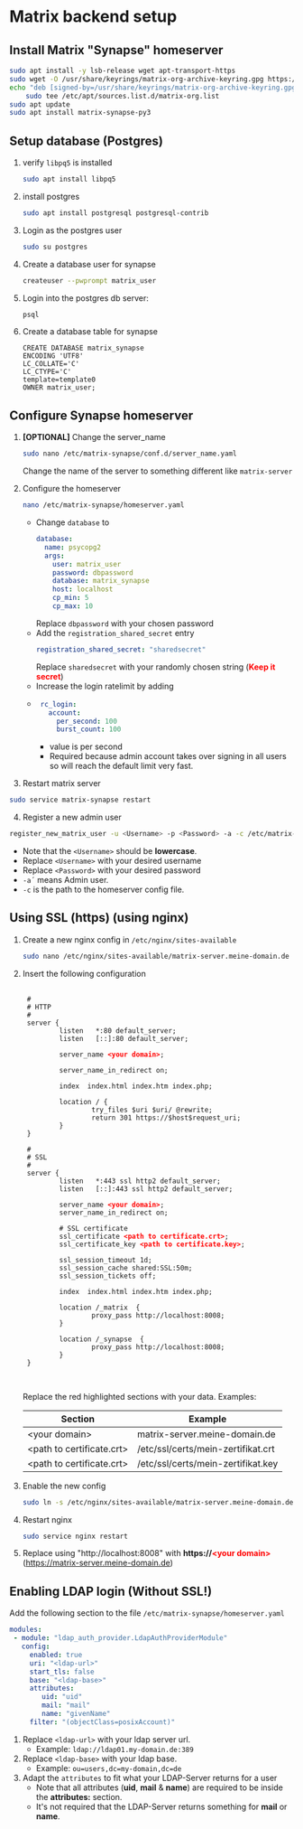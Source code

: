# Matrix backend setup

## Install Matrix "Synapse" homeserver

```bash
sudo apt install -y lsb-release wget apt-transport-https
sudo wget -O /usr/share/keyrings/matrix-org-archive-keyring.gpg https://packages.matrix.org/debian/matrix-org-archive-keyring.gpg
echo "deb [signed-by=/usr/share/keyrings/matrix-org-archive-keyring.gpg] https://packages.matrix.org/debian/ $(lsb_release -cs) main" |
    sudo tee /etc/apt/sources.list.d/matrix-org.list
sudo apt update
sudo apt install matrix-synapse-py3
```

## Setup database (Postgres)

1. verify ``libpq5`` is installed
    ```bash
    sudo apt install libpq5
    ```
2. install postgres
    ```bash
    sudo apt install postgresql postgresql-contrib
    ```
3. Login as the postgres user
    ```bash
    sudo su postgres
    ```
4. Create a database user for synapse
    ```bash
    createuser --pwprompt matrix_user
    ```
5. Login into the postgres db server:
    ```bash
    psql
    ```
6. Create a database table for synapse
    ```postgresql
    CREATE DATABASE matrix_synapse
    ENCODING 'UTF8'
    LC_COLLATE='C'
    LC_CTYPE='C'
    template=template0
    OWNER matrix_user;
    ```

## Configure Synapse homeserver

1. **[OPTIONAL]** Change the server_name
   ```bash
   sudo nano /etc/matrix-synapse/conf.d/server_name.yaml
   ```

   Change the name of the server to something different like ``matrix-server``

2. Configure the homeserver
   ```bash
   nano /etc/matrix-synapse/homeserver.yaml
   ```
   - Change ``database`` to
      ```yaml
      database:
        name: psycopg2
        args:
          user: matrix_user
          password: dbpassword
          database: matrix_synapse
          host: localhost
          cp_min: 5
          cp_max: 10
      ```
      Replace ``dbpassword`` with your chosen password
   - Add the ``registration_shared_secret`` entry
      ```yaml
      registration_shared_secret: "sharedsecret"
      ```
      Replace ``sharedsecret`` with your randomly chosen string (<span style="color: red; font-weight: bold">Keep it secret</span>)
   - Increase the login ratelimit by adding 
   - ```yaml
      rc_login:
        account:
          per_second: 100
          burst_count: 100
     ```
     * value is per second
     * Required because admin account takes over signing in all users so will reach the default limit very fast.
3. Restart matrix server
```bash
sudo service matrix-synapse restart
```
4. Register a new admin user
```bash
register_new_matrix_user -u <Username> -p <Password> -a -c /etc/matrix-synapse/homeserver.yaml
```
- Note that the ``<Username>`` should be **lowercase**.
- Replace ``<Username>`` with your desired username
- Replace ``<Password>`` with your desired password
- ``-a´`` means Admin user.
- ``-c`` is the path to the homeserver config file.

## Using SSL (https) (using nginx)
1. Create a new nginx config in `/etc/nginx/sites-available`
    ```bash
    sudo nano /etc/nginx/sites-available/matrix-server.meine-domain.de 
    ```
2. Insert the following configuration
    <pre>
    <code>
    #
    # HTTP
    #
    server {
            listen   *:80 default_server;
            listen   [::]:80 default_server;
    
            server_name <span style="color:red;"><b>&lt;your domain&gt;</b></span>;
    
            server_name_in_redirect on;
    
            index  index.html index.htm index.php;
    
            location / {
                    try_files $uri $uri/ @rewrite;
                    return 301 https://$host$request_uri;
            }
    }
    
    #
    # SSL
    #
    server {
            listen   *:443 ssl http2 default_server;
            listen   [::]:443 ssl http2 default_server;
    
            server_name <span style="color:red;"><b>&lt;your domain&gt;</b></span>;
            server_name_in_redirect on;
    
            # SSL certificate
            ssl_certificate <span style="color:red;"><b>&lt;path to certificate.crt&gt;</b></span>;
            ssl_certificate_key <span style="color:red;"><b>&lt;path to certificate.key&gt;</b></span>;
    
            ssl_session_timeout 1d;
            ssl_session_cache shared:SSL:50m;
            ssl_session_tickets off;
    
            index  index.html index.htm index.php;
    
            location /_matrix  {
                    proxy_pass http://localhost:8008;
            }
    
            location /_synapse  {
                    proxy_pass http://localhost:8008;
            }
    }
    </code>
    </pre>

    Replace the red highlighted sections with your data.
    Examples:
    
    | Section                    | Example                                         |
    |----------------------------|-------------------------------------------------|
    | \<your domain>             | matrix-server.meine-domain.de                   |
    | \<path to certificate.crt> | /etc/ssl/certs/mein-zertifikat.crt              |
    | \<path to certificate.crt> | /etc/ssl/certs/mein-zertifikat.key              |

3. Enable the new config
    ```bash
    sudo ln -s /etc/nginx/sites-available/matrix-server.meine-domain.de /etc/nginx/sites-enabled/
    ```
4. Restart nginx
    ```bash
    sudo service nginx restart
    ```
5. Replace using "http://localhost:8008" with **https://<span style="color:red;"><b>&lt;your domain&gt;</b></span>** (https://matrix-server.meine-domain.de)

## Enabling LDAP login (Without SSL!)

Add the following section to the file ``/etc/matrix-synapse/homeserver.yaml``

```yaml
modules:
 - module: "ldap_auth_provider.LdapAuthProviderModule"
   config:
     enabled: true
     uri: "<ldap-url>"
     start_tls: false
     base: "<ldap-base>"
     attributes:
        uid: "uid"
        mail: "mail"
        name: "givenName"
     filter: "(objectClass=posixAccount)"
```

1. Replace ``<ldap-url>`` with your ldap server url. 
   - Example: ``ldap://ldap01.my-domain.de:389``
2. Replace ``<ldap-base>`` with your ldap base.
   - Example: ``ou=users,dc=my-domain,dc=de``
3. Adapt the ``attributes`` to fit what your LDAP-Server returns for a user
   - Note that all attributes (**uid**, **mail** & **name**) are required to be inside the **attributes:** section.   
   - It's not required that the LDAP-Server returns something for **mail** or **name**. 